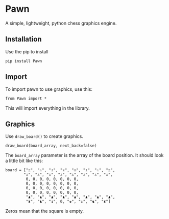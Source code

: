 # Pawn
A simple, lightweight, python chess graphics engine.

## Installation

Use the pip to install

    pip install Pawn

## Import

To import pawn to use graphics, use this:

    from Pawn import *
   
This will import everything in the library.

## Graphics

Use `draw_board()` to create graphics.
    
    draw_board(board_array, next_back=false)
    
The `board_array` parameter is the array of the board position. It should
look a little bit like this:

    board = ["♖", "♘", "♗", "♕", "♔", "♗", "♘", "♖",
            "♙", "♙", "♙", "♙", "♙", "♙", "♙", "♙",
             0, 0, 0, 0, 0, 0, 0, 0,
             0, 0, 0, 0, 0, 0, 0, 0,
             0, 0, 0, 0, 0, 0, 0, 0,
             0, 0, 0, 0, 0, 0, 0, 0,
             "♟", "♟", "♟", "♟", "♟", "♟", "♟", "♟",
             "♜", "♞", "♝", 0, "♚", "♝", "♞", "♜"]
             
Zeros mean that the square is empty. 